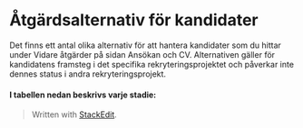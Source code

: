 # Åtgärdsalternativ för kandidater

Det finns ett antal olika alternativ för att hantera kandidater som du hittar under Vidare åtgärder på sidan Ansökan och CV. Alternativen gäller för kandidatens framsteg i det specifika rekryteringsprojektet och påverkar inte dennes status i andra rekryteringsprojekt.

#### I tabellen nedan beskrivs varje stadie:



> Written with [StackEdit](https://stackedit.io/).
<!--stackedit_data:
eyJoaXN0b3J5IjpbMTg2NDU3MTM2MCwtMjA4OTM2MjM3MF19
-->